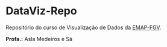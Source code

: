 # DataViz-Repo

Repositório do curso de Visualização de Dados da [EMAP-FGV](https://emap.fgv.br/mestrado/modelagem-matematica).

**Profa.:** Asla Medeiros e Sá